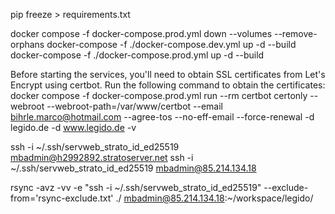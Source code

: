pip freeze > requirements.txt

docker compose -f docker-compose.prod.yml down --volumes --remove-orphans
docker-compose -f ./docker-compose.dev.yml up -d --build
docker-compose -f ./docker-compose.prod.yml up -d --build

Before starting the services, you'll need to obtain SSL certificates from Let's Encrypt using certbot. Run the following command to obtain the certificates:
docker compose -f docker-compose.prod.yml run --rm certbot certonly --webroot --webroot-path=/var/www/certbot --email bihrle.marco@hotmail.com --agree-tos --no-eff-email --force-renewal -d legido.de -d www.legido.de -v

ssh -i ~/.ssh/servweb_strato_id_ed25519 mbadmin@h2992892.stratoserver.net
ssh -i ~/.ssh/servweb_strato_id_ed25519 mbadmin@85.214.134.18

rsync -avz -vv -e "ssh -i ~/.ssh/servweb_strato_id_ed25519" --exclude-from='rsync-exclude.txt' ./ mbadmin@85.214.134.18:~/workspace/legido/